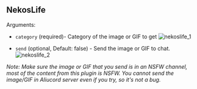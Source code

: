 ## NekosLife
Arguments:
- `category` (required)- Category of the image or GIF to get
![nekoslife_1](https://user-images.githubusercontent.com/70033559/137069391-14d0a6ce-dbb9-41a4-bec4-755a9efa63ed.jpg)

- `send` (optional, Default: false) - Send the image or GIF to chat.
![nekoslife_2](https://user-images.githubusercontent.com/70033559/137069753-4db05f61-e933-4bc7-b56e-f4c3b27f15a4.jpg)


*Note: Make sure the image or GIF that you send is in an NSFW channel, most of the content from this plugin is NSFW.
You cannot send the image/GIF in Aliucord server even if you try, so it's not a bug.*